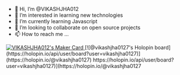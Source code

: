 - 👋 Hi, I’m @VIKASHJHA012
- 👀 I’m interested in learning new technologies
- 🌱 I’m currently learning Javascript
- 💞️ I’m looking to collaborate on open source projects
- 📫 How to reach me ...
<a href="https://makers.appwrite.io/VIKASHJHA012">
    <img src="https://appwrite.io/cards/makers/VIKASHJHA012" alt="VIKASHJHA012's Maker Card" />
</a>
[![@vikashjha0127's Holopin board](https://holopin.io/api/user/board?user=vikashjha0127)](https://holopin.io/@vikashjha0127)
https://holopin.io/api/user/board?user=vikashjha0127)](https://holopin.io/@vikashjha0127
<!---
VIKASHJHA012/VIKASHJHA012 is a ✨ special ✨ repository because its `README.md` (this file) appears on your GitHub profile.
You can click the Preview link to take a look at your changes.
--->
